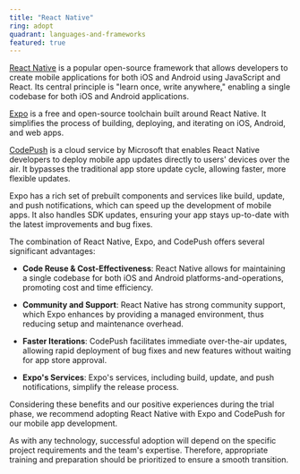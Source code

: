 ```yaml
---
title: "React Native"
ring: adopt
quadrant: languages-and-frameworks
featured: true
---
```


[React Native](https://reactnative.dev/) is a popular open-source framework that allows developers to create mobile applications for both iOS and Android using JavaScript and React. Its central principle is "learn once, write anywhere," enabling a single codebase for both iOS and Android applications.

[Expo](https://expo.io/) is a free and open-source toolchain built around React Native. It simplifies the process of building, deploying, and iterating on iOS, Android, and web apps.

[CodePush](https://microsoft.github.io/code-push/) is a cloud service by Microsoft that enables React Native developers to deploy mobile app updates directly to users' devices over the air. It bypasses the traditional app store update cycle, allowing faster, more flexible updates.

Expo has a rich set of prebuilt components and services like build, update, and push notifications, which can speed up the development of mobile apps. It also handles SDK updates, ensuring your app stays up-to-date with the latest improvements and bug fixes.

The combination of React Native, Expo, and CodePush offers several significant advantages:

- **Code Reuse & Cost-Effectiveness**: React Native allows for maintaining a single codebase for both iOS and Android platforms-and-operations, promoting cost and time efficiency.

- **Community and Support**: React Native has strong community support, which Expo enhances by providing a managed environment, thus reducing setup and maintenance overhead.

- **Faster Iterations**: CodePush facilitates immediate over-the-air updates, allowing rapid deployment of bug fixes and new features without waiting for app store approval.

- **Expo's Services**: Expo's services, including build, update, and push notifications, simplify the release process.

Considering these benefits and our positive experiences during the trial phase, we recommend adopting React Native with Expo and CodePush for our mobile app development.

As with any technology, successful adoption will depend on the specific project requirements and the team's expertise. Therefore, appropriate training and preparation should be prioritized to ensure a smooth transition.
